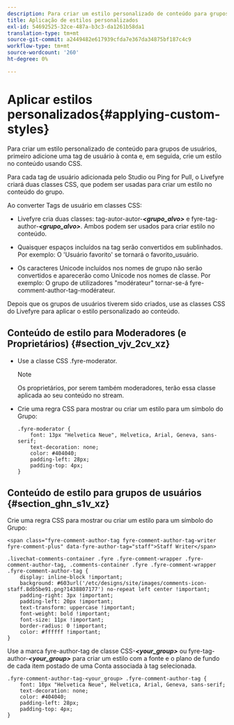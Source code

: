 ```yaml
---
description: Para criar um estilo personalizado de conteúdo para grupos de usuários, primeiro adicione uma tag de usuário à conta e, em seguida, crie um estilo no conteúdo usando CSS.
title: Aplicação de estilos personalizados
exl-id: 54692525-32ce-487a-b3c3-da1261b58da1
translation-type: tm+mt
source-git-commit: a2449482e617939cfda7e367da34875bf187c4c9
workflow-type: tm+mt
source-wordcount: '260'
ht-degree: 0%

---
```


# Aplicar estilos personalizados{#applying-custom-styles}

Para criar um estilo personalizado de conteúdo para grupos de usuários, primeiro adicione uma tag de usuário à conta e, em seguida, crie um estilo no conteúdo usando CSS.

Para cada tag de usuário adicionada pelo Studio ou Ping for Pull, o Livefyre criará duas classes CSS, que podem ser usadas para criar um estilo no conteúdo do grupo.

Ao converter Tags de usuário em classes CSS:

* Livefyre cria duas classes: tag-autor-autor-***&lt;grupo_alvo>*** e fyre-tag-author-***&lt;grupo_alvo>***. Ambos podem ser usados para criar estilo no conteúdo.

* Quaisquer espaços incluídos na tag serão convertidos em sublinhados. Por exemplo: O &#39;Usuário favorito&#39; se tornará o favorito_usuário.
* Os caracteres Unicode incluídos nos nomes de grupo não serão convertidos e aparecerão como Unicode nos nomes de classe. Por exemplo: O grupo de utilizadores &quot;modérateur&quot; tornar-se-á fyre-comment-author-tag-modérateur.

Depois que os grupos de usuários tiverem sido criados, use as classes CSS do Livefyre para aplicar o estilo personalizado ao conteúdo.

## Conteúdo de estilo para Moderadores (e Proprietários) {#section_vjv_2cv_xz}

* Use a classe CSS .fyre-moderator.

   >[!NOTE]
   >
   >Os proprietários, por serem também moderadores, terão essa classe aplicada ao seu conteúdo no stream.

* Crie uma regra CSS para mostrar ou criar um estilo para um símbolo do Grupo:

   ```
   .fyre-moderator { 
       font: 13px "Helvetica Neue", Helvetica, Arial, Geneva, sans-serif; 
       text-decoration: none; 
       color: #404040; 
       padding-left: 28px; 
       padding-top: 4px; 
   }
   ```

## Conteúdo de estilo para grupos de usuários {#section_ghn_s1v_xz}

Crie uma regra CSS para mostrar ou criar um estilo para um símbolo do Grupo:

```
<span class="fyre-comment-author-tag fyre-comment-author-tag-writer fyre-comment-plus" data-fyre-author-tag="staff">Staff Writer</span>
```

```
.livechat-comments-container .fyre .fyre-comment-wrapper .fyre-comment-author-tag, .comments-container .fyre .fyre-comment-wrapper .fyre-comment-author-tag { 
    display: inline-block !important; 
    background: #603url('/etc/designs/site/images/comments-icon-staff.8db5be91.png?1438807177') no-repeat left center !important; 
    padding-right: 3px !important; 
    padding-left: 20px !important; 
    text-transform: uppercase !important; 
    font-weight: bold !important; 
    font-size: 11px !important; 
    border-radius: 0 !important; 
    color: #ffffff !important; 
}
```

Use a marca fyre-author-tag de classe CSS-***&lt;your_group>*** ou fyre-tag-author-***&lt;your_group>*** para criar um estilo com a fonte e o plano de fundo de cada item postado de uma Conta associada à tag selecionada.

```
.fyre-comment-author-tag-<your_group> .fyre-comment-author-tag { 
    font: 10px "Helvetica Neue", Helvetica, Arial, Geneva, sans-serif; 
    text-decoration: none; 
    color: #404040; 
    padding-left: 28px; 
    padding-top: 4px; 
}
```
